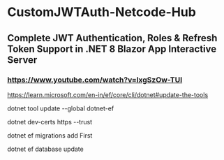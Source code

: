 # CustomJWTAuth-Netcode-Hub

## Complete JWT Authentication, Roles & Refresh Token Support in .NET 8 Blazor App Interactive Server

### https://www.youtube.com/watch?v=lxgSzOw-TUI


https://learn.microsoft.com/en-in/ef/core/cli/dotnet#update-the-tools

dotnet tool update --global dotnet-ef

dotnet dev-certs https --trust

dotnet ef migrations add First

dotnet ef database update
